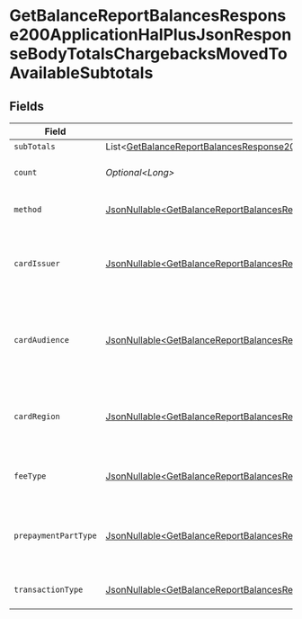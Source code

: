 # GetBalanceReportBalancesResponse200ApplicationHalPlusJsonResponseBodyTotalsChargebacksMovedToAvailableSubtotals


## Fields

| Field                                                                                                                                                                                                                                                                                          | Type                                                                                                                                                                                                                                                                                           | Required                                                                                                                                                                                                                                                                                       | Description                                                                                                                                                                                                                                                                                    | Example                                                                                                                                                                                                                                                                                        |
| ---------------------------------------------------------------------------------------------------------------------------------------------------------------------------------------------------------------------------------------------------------------------------------------------- | ---------------------------------------------------------------------------------------------------------------------------------------------------------------------------------------------------------------------------------------------------------------------------------------------- | ---------------------------------------------------------------------------------------------------------------------------------------------------------------------------------------------------------------------------------------------------------------------------------------------- | ---------------------------------------------------------------------------------------------------------------------------------------------------------------------------------------------------------------------------------------------------------------------------------------------- | ---------------------------------------------------------------------------------------------------------------------------------------------------------------------------------------------------------------------------------------------------------------------------------------------- |
| `subTotals`                                                                                                                                                                                                                                                                                    | List\<[GetBalanceReportBalancesResponse200ApplicationHalPlusJsonResponseBodyTotalsChargebacksMovedToAvailableSubtotalsSubTotals](../../models/operations/GetBalanceReportBalancesResponse200ApplicationHalPlusJsonResponseBodyTotalsChargebacksMovedToAvailableSubtotalsSubTotals.md)>         | :heavy_minus_sign:                                                                                                                                                                                                                                                                             | N/A                                                                                                                                                                                                                                                                                            |                                                                                                                                                                                                                                                                                                |
| `count`                                                                                                                                                                                                                                                                                        | *Optional\<Long>*                                                                                                                                                                                                                                                                              | :heavy_minus_sign:                                                                                                                                                                                                                                                                             | Number of transactions of this type                                                                                                                                                                                                                                                            | 50                                                                                                                                                                                                                                                                                             |
| `method`                                                                                                                                                                                                                                                                                       | [JsonNullable\<GetBalanceReportBalancesResponse200ApplicationHalPlusJsonResponseBodyTotalsChargebacksMovedToAvailableMethod>](../../models/operations/GetBalanceReportBalancesResponse200ApplicationHalPlusJsonResponseBodyTotalsChargebacksMovedToAvailableMethod.md)                         | :heavy_minus_sign:                                                                                                                                                                                                                                                                             | Payment type of the transactions                                                                                                                                                                                                                                                               | creditcard                                                                                                                                                                                                                                                                                     |
| `cardIssuer`                                                                                                                                                                                                                                                                                   | [JsonNullable\<GetBalanceReportBalancesResponse200ApplicationHalPlusJsonResponseBodyTotalsChargebacksMovedToAvailableCardIssuer>](../../models/operations/GetBalanceReportBalancesResponse200ApplicationHalPlusJsonResponseBodyTotalsChargebacksMovedToAvailableCardIssuer.md)                 | :heavy_minus_sign:                                                                                                                                                                                                                                                                             | In case of payments transactions with card, the card issuer will be available                                                                                                                                                                                                                  | amex                                                                                                                                                                                                                                                                                           |
| `cardAudience`                                                                                                                                                                                                                                                                                 | [JsonNullable\<GetBalanceReportBalancesResponse200ApplicationHalPlusJsonResponseBodyTotalsChargebacksMovedToAvailableCardAudience>](../../models/operations/GetBalanceReportBalancesResponse200ApplicationHalPlusJsonResponseBodyTotalsChargebacksMovedToAvailableCardAudience.md)             | :heavy_minus_sign:                                                                                                                                                                                                                                                                             | In case of payments trnsactions with card, the card audience will be available.                                                                                                                                                                                                                | other                                                                                                                                                                                                                                                                                          |
| `cardRegion`                                                                                                                                                                                                                                                                                   | [JsonNullable\<GetBalanceReportBalancesResponse200ApplicationHalPlusJsonResponseBodyTotalsChargebacksMovedToAvailableCardRegion>](../../models/operations/GetBalanceReportBalancesResponse200ApplicationHalPlusJsonResponseBodyTotalsChargebacksMovedToAvailableCardRegion.md)                 | :heavy_minus_sign:                                                                                                                                                                                                                                                                             | In case of payments transactions with card, the card region will be available.                                                                                                                                                                                                                 | domestic                                                                                                                                                                                                                                                                                       |
| `feeType`                                                                                                                                                                                                                                                                                      | [JsonNullable\<GetBalanceReportBalancesResponse200ApplicationHalPlusJsonResponseBodyTotalsChargebacksMovedToAvailableFeeType>](../../models/operations/GetBalanceReportBalancesResponse200ApplicationHalPlusJsonResponseBodyTotalsChargebacksMovedToAvailableFeeType.md)                       | :heavy_minus_sign:                                                                                                                                                                                                                                                                             | Present when the transaction represents a fee.                                                                                                                                                                                                                                                 | payment-fee                                                                                                                                                                                                                                                                                    |
| `prepaymentPartType`                                                                                                                                                                                                                                                                           | [JsonNullable\<GetBalanceReportBalancesResponse200ApplicationHalPlusJsonResponseBodyTotalsChargebacksMovedToAvailablePrepaymentPartType>](../../models/operations/GetBalanceReportBalancesResponse200ApplicationHalPlusJsonResponseBodyTotalsChargebacksMovedToAvailablePrepaymentPartType.md) | :heavy_minus_sign:                                                                                                                                                                                                                                                                             | Prepayment part: fee itself, reimbursement, discount, VAT or rounding compensation.                                                                                                                                                                                                            | fee                                                                                                                                                                                                                                                                                            |
| `transactionType`                                                                                                                                                                                                                                                                              | [JsonNullable\<GetBalanceReportBalancesResponse200ApplicationHalPlusJsonResponseBodyTotalsChargebacksMovedToAvailableTransactionType>](../../models/operations/GetBalanceReportBalancesResponse200ApplicationHalPlusJsonResponseBodyTotalsChargebacksMovedToAvailableTransactionType.md)       | :heavy_minus_sign:                                                                                                                                                                                                                                                                             | Represents the transaction type                                                                                                                                                                                                                                                                | payment                                                                                                                                                                                                                                                                                        |